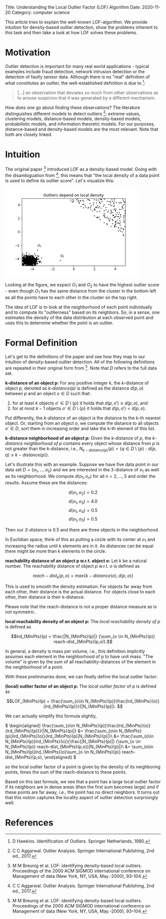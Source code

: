 Title: Understanding the Local Outlier Factor (LOF) Algorithm
Date: 2020-11-20
Category: computer science

This article tries to explain the well-known LOF-algorithm. We provide
intuition for density-based outlier detection, show the problems
inherent to this task and then take a look at how LOF solves these
problems.

# Motivation

Outlier detection is important for many real world applications -
typical examples include fraud detection, network intrusion detection
or the detection of faulty sensor data. Although there is no "real"
definition of what constitutes an outlier, the well-established
definition is due to [^Hawkins(1980)]:

> [...] an observation that deviates so much from other observations
> as to arouse suspicion that it was generated by a different
> mechanism.

How does one go about finding these observations? The literature
distinguishes different models to detect outliers [^Aggarwal(2017)]:
extreme values, clustering models, distance-based models,
density-based models, probabilistic models, and information theoretic
models. For our purposes, distance-based and density-based models are
the most relevant. Note that both are closely linked.

# Intuition

The original paper [^Breunig et al.(2000)] introduced LOF as a
density-based model. Going with the disambiguation from
[^Aggarwal(2017)], this means that "the local density of a data point
is used to define its outlier score". Let's visualize this:

![Outliers depend on local density](images/lof/intuition.png)

Looking at the figure, we expect $O_1$ and $O_2$ to have the highest
outlier score - even though $O_1$ has the same distance from the
cluster in the bottom left as all the points have to each other in the
cluster on the top right.

The idea of LOF is to look at the neighborhood of each point
individually and to compute its "outlierness" based on its
neighbors. So, in a sense, one estimates the density of the data
distribution at each observed point and uses this to determine whether
the point is an outlier.

# Formal Definition

Let's get to the definitions of the paper and see how they map to our
intuition of density-based outlier detection. All of the following
definitions are repeated in their original form from [^Breunig et al.(2000)]. 
Note that $D$ refers to the full data set.

__k-distance of an object p:__ For any positive integer $k$, the
$k$-distance of object $p$, denoted as _k-distance(p)_ is defined as
the distance $d(p,o)$ between $p$ and an object $o \in D$ such that:

1. for at least $k$ objects $o' \in D \setminus \{p\}$ it holds that
   $d(p,o') \leq d(p,o)$, and
2. for at most $k-1$ objects $o' \in D\setminus \{p\}$ it holds that
   $d(p,o') < d(p,o)$.

Put differently, the _k-distance_ of an object is the distance to the k-th nearest object. Or, starting from an object $o$, we compute the distance to all objects $o' \in D$, sort them in increasing order and take the k-th element of this list.

__k-distance neighborhood of an object p:__ Given the k-distance of $p$, the _k-distance neighborhood of p_ contains every object whose distance from $p$ is not greater than the k-distance, i.e., $N_{k-distance(p)}(p) = \left\{q \in D\setminus\{p\} : d(p,q) \leq k-distance(p) \right\}$.

Let's illustrate this with an example. Suppose we have five data point
in our data set $D=\{o_1,\dots,o_5\}$ and we are interested in the
3-distance of $o_1$ as well as its neighborhood. We compute
$d(o_1,o_n)$ for all $n =2,\dots, 5$ and order the results. Assume
these are the distances:

$$d(o_1,o_2) = 0.2$$
$$d(o_1,o_3) = 4.0$$
$$d(o_1,o_4) = 0.5$$
$$d(o_1,o_5) = 0.5 $$

Then our _3-distance_ is 0.5 and there are three objects in the neighborhood.

In Euclidian space, think of this as putting a circle with its center
at $o_1$ and increasing the radius until k elements are in it. As
distances can be equal there might be more than k elements in the
circle.

__reachability distance of an object p w.r.t. object o:__ Let $k$ be a
natural number. The reachability distance of object $p$ w.r.t. $o$ is
defined as

$$reach-dist_k(p,o) = max \{ k-distance(o),d(p,o)\} $$

This is used to smooth the density estimation: For objects far away
from each other, their distance is the actual distance. For objects
close to each other, their distance is their k-distance.

Please note that the reach-distance is not a proper distance measure as is not symmetric.

__local reachability density of an object p:__ The _local reachability
density of p_ is defined as


$$lrd_{MinPts}(p) = \frac{|N_{MinPts}(p)|} {\sum_{o \in N_{MinPts}(p)} reach-dist_{MinPts}(p,o)}.$$

In general, a density is mass per volume, i.e., this definition implicitly assumes each element in the neighborhood of p to have unit mass. "The volume" is given by the sum of all reachability-distances of the element in the neighborhood of a point.

With these preliminaries done, we can finally define the local outlier factor:

__(local) outlier factor of an object p:__ The _local outlier factor_ of p is defined as

$$LOF_{MinPts}(p) = \frac{\sum_{o\in N_{MinPts}(p)}\frac{lrd_{MinPts}(o)}{lrd_{MinPts}(p)}}{|N_{MinPts}(p)|}.
$$

We can actually simplify this formula slightly,

$
\begin{aligned}
\frac{\sum_{o\in N_{MinPts}(p)}\frac{lrd_{MinPts}(o)}{lrd_{MinPts}(p)}}{|N_{MinPts}(p)|} &= \frac{\sum_{o\in N_{MinPts}(p)}lrd_{MinPts}(o)}{lrd_{MinPts}(p)|N_{MinPts}(p)|}\\
&= \frac{\sum_{o\in N_{MinPts}(p)}lrd_{MinPts}(o)}{\frac{|N_{MinPts}(p)|} {\sum_{o \in N_{MinPts}(p)} reach-dist_{MinPts}(p,o)}|N_{MinPts}(p)|}\\
&= \sum_{o\in N_{MinPts}(p)}lrd_{MinPts}(o)\sum_{o \in N_{MinPts}(p)} reach-dist_{MinPts}(p,o),
\end{aligned}
$

so the local outlier factor of a point is given by the density of its
neighboring points, times the sum of the reach-distance to these
points.

Based on this last formula, we see that a point has a large local
outlier factor if its neighbors are in dense areas (then the first sum
becomes large) _and_ if these points are far away, i.e., the point has
no direct neighbors. It turns out that this notion captures the
locality aspect of outlier detection surprisingly well.

# References

[^Hawkins(1980)]: D Hawkins. Identification of Outliers. Springer Netherlands, 1980.
[^Aggarwal(2017)]: C C Aggarwal. Outlier Analysis. Springer International Publishing, 2nd ed., 2017.
[^Breunig et al.(2000)]: M M Breunig et al. LOF: identifying density-based local outliers. Proceedings of the 2000 ACM SIGMOD international conference on Management of data (New York, NY, USA, May.-2000), 93–104.
